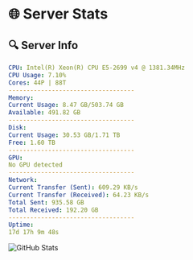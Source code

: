 # 🌐 Server Stats
## 🔍 Server Info
```yaml
CPU: Intel(R) Xeon(R) CPU E5-2699 v4 @ 1381.34MHz
CPU Usage: 7.10%
Cores: 44P | 88T
-----------------------------------
Memory:
Current Usage: 8.47 GB/503.74 GB
Available: 491.82 GB
-----------------------------------
Disk:
Current Usage: 30.53 GB/1.71 TB
Free: 1.60 TB
-----------------------------------
GPU:
No GPU detected
-----------------------------------
Network:
Current Transfer (Sent): 609.29 KB/s
Current Transfer (Received): 64.23 KB/s
Total Sent: 935.58 GB
Total Received: 192.20 GB
-----------------------------------
Uptime:
17d 17h 9m 48s
```
![GitHub Stats](https://img.shields.io/badge/Updated-2025-05-07_10:18:36-blue)